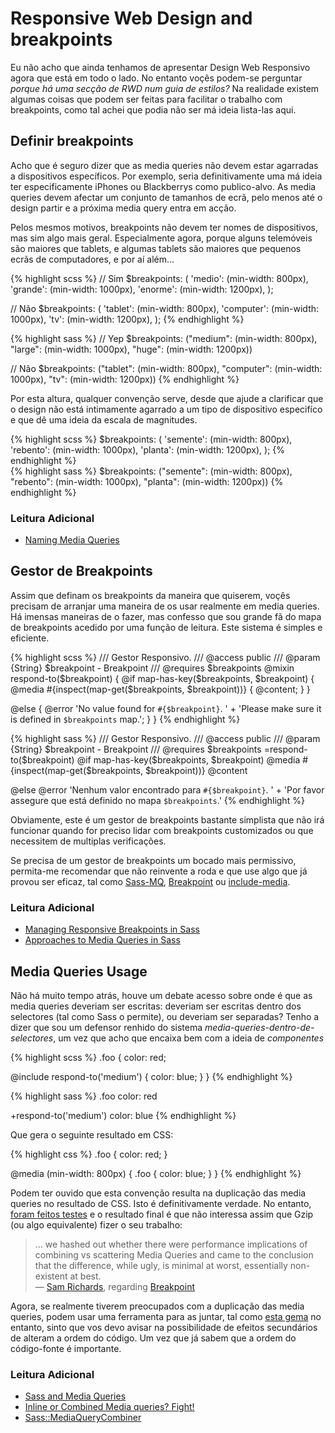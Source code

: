 
# Responsive Web Design and breakpoints

Eu não acho que ainda tenhamos de apresentar Design Web Responsivo agora que está em todo o lado. No entanto voçês podem-se perguntar *porque há uma secção de RWD num guia de estilos?* Na realidade existem algumas coisas que podem ser feitas para facilitar o trabalho com breakpoints, como tal achei que podia não ser má ideia lista-las aqui.




## Definir breakpoints

Acho que é seguro dizer que as media queries não devem estar agarradas a dispositivos específicos. Por exemplo, seria definitivamente uma má ideia ter especificamente iPhones ou Blackberrys como publico-alvo. As media queries devem afectar um conjunto de tamanhos de ecrã, pelo menos até o design partir e a próxima media query entra em acção.

Pelos mesmos motivos, breakpoints não devem ter nomes de dispositivos, mas sim algo mais geral. Especialmente agora, porque alguns telemóveis são maiores que tablets, e algumas tablets são maiores que pequenos ecrãs de computadores, e por aí além...

<div class="code-block">
  <div class="code-block__wrapper" data-syntax="scss">
{% highlight scss %}
// Sim
$breakpoints: (
  'medio': (min-width: 800px),
  'grande': (min-width: 1000px),
  'enorme': (min-width: 1200px),
);

// Não
$breakpoints: (
  'tablet': (min-width: 800px),
  'computer': (min-width: 1000px),
  'tv': (min-width: 1200px),
);
{% endhighlight %}
  </div>
  <div class="code-block__wrapper" data-syntax="sass">
{% highlight sass %}
// Yep
$breakpoints: ("medium": (min-width: 800px), "large": (min-width: 1000px), "huge": (min-width: 1200px))

// Não
$breakpoints: ("tablet": (min-width: 800px), "computer": (min-width: 1000px), "tv": (min-width: 1200px))
{% endhighlight %}
  </div>
</div>

Por esta altura, qualquer convenção serve, desde que ajude a clarificar que o design não está intimamente agarrado a um tipo de dispositivo especifíco e que dê uma ideia da escala de magnitudes.

<div class="code-block">
  <div class="code-block__wrapper" data-syntax="scss">
{% highlight scss %}
$breakpoints: (
  'semente': (min-width: 800px),
  'rebento': (min-width: 1000px),
  'planta': (min-width: 1200px),
);
{% endhighlight %}
  </div>
  <div class="code-block__wrapper" data-syntax="sass">
{% highlight sass %}
$breakpoints: ("semente": (min-width: 800px), "rebento": (min-width: 1000px), "planta": (min-width: 1200px))
{% endhighlight %}
  </div>
</div>




### Leitura Adicional

* [Naming Media Queries](http://css-tricks.com/naming-media-queries/)






## Gestor de Breakpoints

Assim que definam os breakpoints da maneira que quiserem, voçês precisam de arranjar uma maneira de os usar realmente em media queries. Há imensas maneiras de o fazer, mas confesso que sou grande fã do mapa de breakpoints acedido por uma função de leitura. Este sistema é simples e eficiente.

<div class="code-block">
  <div class="code-block__wrapper" data-syntax="scss">
{% highlight scss %}
/// Gestor Responsivo.
/// @access public
/// @param {String} $breakpoint - Breakpoint
/// @requires $breakpoints
@mixin respond-to($breakpoint) {
  @if map-has-key($breakpoints, $breakpoint) {
    @media #{inspect(map-get($breakpoints, $breakpoint))} {
      @content;
    }
  }

  @else {
    @error 'No value found for `#{$breakpoint}`. '
         + 'Please make sure it is defined in `$breakpoints` map.';
  }
}
{% endhighlight %}
  </div>
  <div class="code-block__wrapper" data-syntax="sass">
{% highlight sass %}
/// Gestor Responsivo.
/// @access public
/// @param {String} $breakpoint - Breakpoint
/// @requires $breakpoints
=respond-to($breakpoint)
  @if map-has-key($breakpoints, $breakpoint)
    @media #{inspect(map-get($breakpoints, $breakpoint))}
      @content

  @else
    @error 'Nenhum valor encontrado para `#{$breakpoint}`. '
         + 'Por favor assegure que está definido no mapa `$breakpoints`.'
{% endhighlight %}
  </div>
</div>

<div class="note">
  <p>Obviamente, este é um gestor de breakpoints bastante simplista que não irá funcionar quando for preciso lidar com breakpoints customizados ou que necessitem de multiplas verificações. </p>
  <p>Se precisa de um gestor de breakpoints um bocado mais permissivo, permita-me recomendar que não reinvente a roda e que use algo que já provou ser eficaz, tal como <a href="https://github.com/sass-mq/sass-mq">Sass-MQ</a>, <a href="http://breakpoint-sass.com/">Breakpoint</a> ou <a href="https://github.com/eduardoboucas/include-media">include-media</a>.</p>
</div>



### Leitura Adicional

* [Managing Responsive Breakpoints in Sass](http://www.sitepoint.com/managing-responsive-breakpoints-sass/)
* [Approaches to Media Queries in Sass](http://css-tricks.com/approaches-media-queries-sass/)






## Media Queries Usage

Não há muito tempo atrás, houve um debate acesso sobre onde é que as media queries deveriam ser escritas: deveriam ser escritas dentro dos selectores (tal como Sass o permite), ou deveriam ser separadas?
Tenho a dizer que sou um defensor renhido do sistema *media-queries-dentro-de-selectores*, um vez que acho que encaixa bem com a ideia de *componentes*

<div class="code-block">
  <div class="code-block__wrapper" data-syntax="scss">
{% highlight scss %}
.foo {
  color: red;

  @include respond-to('medium') {
    color: blue;
  }
}
{% endhighlight %}
  </div>
  <div class="code-block__wrapper" data-syntax="sass">
{% highlight sass %}
.foo
  color: red

  +respond-to('medium')
    color: blue
{% endhighlight %}
  </div>
</div>

Que gera o seguinte resultado em CSS:

{% highlight css %}
.foo {
  color: red;
}

@media (min-width: 800px) {
  .foo {
    color: blue;
  }
}
{% endhighlight %}

Podem ter ouvido que esta convenção resulta na duplicação das media queries no resultado de CSS. Isto é definitivamente verdade. No entanto, [foram feitos testes](http://sasscast.tumblr.com/post/38673939456/sass-and-media-queries) e o resultado final é que não interessa assim que Gzip (ou algo equivalente) fizer o seu trabalho:

> … we hashed out whether there were performance implications of combining vs scattering Media Queries and came to the conclusion that the difference, while ugly, is minimal at worst, essentially non-existent at best.<br>
> &mdash; [Sam Richards](https://twitter.com/snugug), regarding [Breakpoint](http://breakpoint-sass.com/)

Agora, se realmente tiverem preocupados com a duplicação das media queries, podem usar uma ferramenta para as juntar, tal como [esta gema](https://github.com/aaronjensen/sass-media_query_combiner) no entanto, sinto que vos devo avisar na possibilidade de efeitos secundários de alteram a ordem do código. Um vez que já sabem que a ordem do código-fonte é importante.



### Leitura Adicional

* [Sass and Media Queries](http://sasscast.tumblr.com/post/38673939456/sass-and-media-queries)
* [Inline or Combined Media queries? Fight!](http://benfrain.com/inline-or-combined-media-queries-in-sass-fight/)
* [Sass::MediaQueryCombiner](https://github.com/aaronjensen/sass-media_query_combiner)
